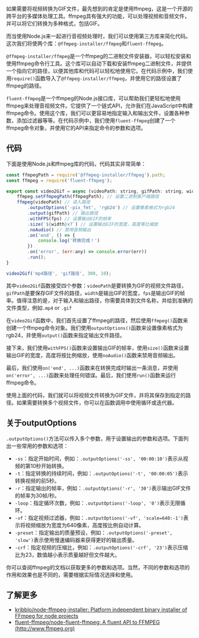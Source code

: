 如果需要将视频转换为GIF文件，最先想到的肯定是使用ffmpeg，这是一个开源的跨平台的多媒体处理工具。ffmpeg具有强大的功能，可以处理视频和音频文件，并可以将它们转换为多种格式，包括GIF。

而当使用Node.js来一起进行音视频处理时，我们可以使用第三方库来简化代码。这次我们将使两个库：`@ffmpeg-installer/ffmpeg`和`fluent-ffmpeg`。

`@ffmpeg-installer/ffmpeg`是一个ffmpeg的二进制文件安装器，可以轻松安装和使用ffmpeg命令行工具。这个库可以自动下载和安装ffmpeg二进制文件，并提供一个指向它的路径，以便其他库和代码可以轻松地使用它。在代码示例中，我们使用`require()`函数导入了`@ffmpeg-installer/ffmpeg`，并使用它的路径设置了ffmpeg的路径。

`fluent-ffmpeg`是一个ffmpeg的Node.js接口库，可以帮助我们更轻松地使用ffmpeg来处理音视频文件。它提供了一个链式API，允许我们在JavaScript中构建ffmpeg命令。使用这个库，我们可以更容易地指定输入和输出文件，设置各种参数，添加过滤器等等。在代码示例中，我们使用`fluent-ffmpeg`创建了一个ffmpeg命令对象，并使用它的API来指定命令的参数和选项。

## 代码

下面是使用Node.js和ffmpeg库的代码，代码其实非常简单：

```js
const ffmpegPath = require('@ffmpeg-installer/ffmpeg').path;
const ffmpeg = require('fluent-ffmpeg');

export const video2Gif = async (videoPath: string, gifPath: string, width: number, fps: number) => {
    ffmpeg.setFfmpegPath(ffmpegPath); // 设置二进制客户端路径
    ffmpeg(videoPath) // 读入路径
        .outputOptions('-pix_fmt', 'rgb24') // 设置像素格式为rgb24
        .output(gifPath) // 输出路径
        .withFPS(fps) // 设置输出GIF的帧率
        .size(`${width}x?`) // 设置输出GIF的宽度，高度等比缩放
        .noAudio() // 禁用音频输出
        .on('end', () => {
            console.log('转换完成！')
        })
        .on('error', (err:any) => console.error(err))
        .run();
}

video2Gif('mp4路径', 'gif路径', 300, 10);
```

其中`video2Gif`函数接受四个参数：`videoPath`是要转换为GIF的视频文件路径，`gifPath`是要保存GIF文件的路径，`width`是输出GIF的宽度，`fps`是输出GIF的帧率。值得注意的是，对于输入和输出路径，你需要具体到文件名称，并给到准确的文件类型，例如`.mp4` or `.gif`

在`video2Gif`函数中，我们首先设置了ffmpeg的路径，然后使用`ffmpeg()`函数来创建一个ffmpeg命令对象。我们使用`outputOptions()`函数来设置像素格式为rgb24，并使用`output()`函数来指定输出文件路径。

接下来，我们使用`withFPS()`函数来设置输出GIF的帧率，使用`size()`函数来设置输出GIF的宽度，高度将按比例缩放，使用`noAudio()`函数来禁用音频输出。

最后，我们使用`on('end', ...)`函数来在转换完成时输出一条消息，并使用`on('error', ...)`函数来处理任何错误。最后，我们使用`run()`函数来运行ffmpeg命令。

使用上面的代码，我们就可以将视频文件转换为GIF文件，并将其保存到指定的路径。如果需要转换多个视频文件，你可以在函数调用中使用循环或迭代器。

## 关于outputOptions

`.outputOptions()`方法可以传入多个参数，用于设置输出的参数和选项。下面列出一些常用的参数和选项：

- `-ss`：指定开始时间，例如：`.outputOptions('-ss', '00:00:10')`表示从视频的第10秒开始转换。
- `-t`：指定转换的持续时间，例如：`.outputOptions('-t', '00:00:05')`表示转换视频的前5秒。
- `-r`：指定输出的帧率，例如：`.outputOptions('-r', '30')`表示输出GIF文件的帧率为30帧/秒。
- `-loop`：指定循环次数，例如：`.outputOptions('-loop', '0')`表示无限循环。
- `-vf`：指定视频过滤器，例如：`.outputOptions('-vf', 'scale=640:-1')`表示将视频缩放为宽度为640像素，高度按比例自动计算。
- `-preset`：指定输出的质量预设，例如：`.outputOptions('-preset', 'slow')`表示使用慢速编码器来获得更好的输出质量。
- `-crf`：指定视频的压缩比，例如：`.outputOptions('-crf', '23')`表示压缩比为23，数值越小表示质量越好但文件越大。

你可以查阅ffmpeg的文档以获取更多的参数和选项。当然，不同的参数和选项的作用和效果也是不同的，需要根据实际情况选择和使用。

## 了解更多

- [kribblo/node-ffmpeg-installer: Platform independent binary installer of FFmpeg for node projects](https://github.com/kribblo/node-ffmpeg-installer#readme)
- [fluent-ffmpeg/node-fluent-ffmpeg: A fluent API to FFMPEG (http://www.ffmpeg.org)](https://github.com/fluent-ffmpeg/node-fluent-ffmpeg#readme)